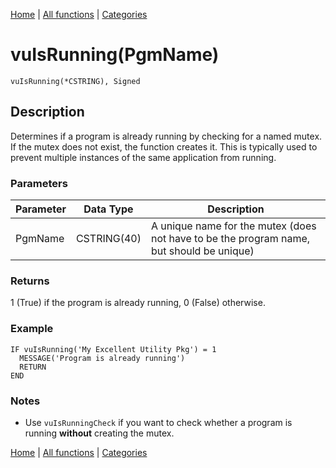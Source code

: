 [Home](../index.md) | [All functions](../all-functions.md) | [Categories](../categories/index.md)

# vuIsRunning(PgmName)

```Prototype
vuIsRunning(*CSTRING), Signed
```


## Description
Determines if a program is already running by checking for a named mutex. If the mutex does not exist, the function creates it. This is typically used to prevent multiple instances of the same application from running.

### Parameters

| Parameter | Data Type    | Description                                                |
|-----------|--------------|------------------------------------------------------------|
| PgmName   | CSTRING(40)  | A unique name for the mutex (does not have to be the program name, but should be unique) |

### Returns
1 (True) if the program is already running, 0 (False) otherwise.

### Example

```Clarion
IF vuIsRunning('My Excellent Utility Pkg') = 1
  MESSAGE('Program is already running')
  RETURN
END
```

### Notes
- Use `vuIsRunningCheck` if you want to check whether a program is running **without** creating the mutex.

[Home](../index.md) | [All functions](../all-functions.md) | [Categories](../categories/index.md)
